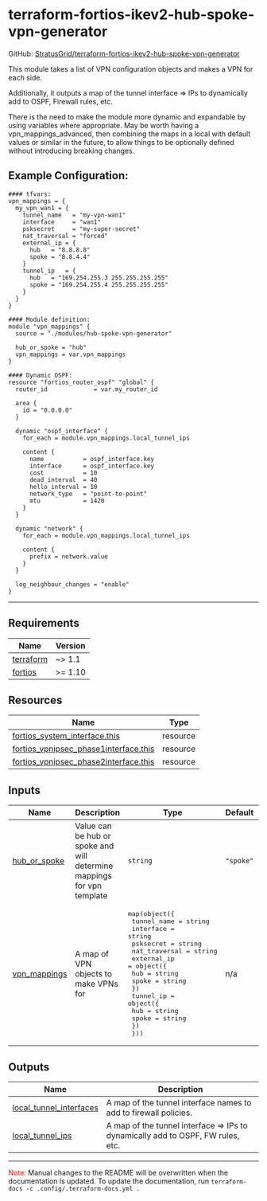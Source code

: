 <!-- BEGIN_TF_DOCS -->
# terraform-fortios-ikev2-hub-spoke-vpn-generator

GitHub: [StratusGrid/terraform-fortios-ikev2-hub-spoke-vpn-generator](https://github.com/StratusGrid/terraform-fortios-ikev2-hub-spoke-vpn-generator)

This module takes a list of VPN configuration objects and makes a VPN for each side.

Additionally, it outputs a map of the tunnel interface => IPs to dynamically add to OSPF, Firewall rules, etc.

There is the need to make the module more dynamic and expandable by using variables where appropriate. May be worth having a vpn_mappings_advanced, then combining the maps in a local with default values or similar in the future, to allow things to be optionally defined without introducing breaking changes.

## Example Configuration:

```hcl
#### tfvars:
vpn_mappings = {
  my_vpn_wan1 = {
    tunnel_name   = "my-vpn-wan1"
    interface     = "wan1"
    psksecret     = "my-super-secret"
    nat_traversal = "forced"
    external_ip = {
      hub   = "8.8.8.8"
      spoke = "8.8.4.4"
    }
    tunnel_ip   = {
      hub   = "169.254.255.3 255.255.255.255"
      spoke = "169.254.255.4 255.255.255.255"
    }
  }
}

#### Module definition:
module "vpn_mappings" {
  source = "./modules/hub-spoke-vpn-generator"

  hub_or_spoke = "hub"
  vpn_mappings = var.vpn_mappings
}

#### Dynamic OSPF:
resource "fortios_router_ospf" "global" {
  router_id             = var.my_router_id

  area {
    id = "0.0.0.0"
  }

  dynamic "ospf_interface" {
    for_each = module.vpn_mappings.local_tunnel_ips

    content {
      name           = ospf_interface.key
      interface      = ospf_interface.key
      cost           = 10
      dead_interval  = 40
      hello_interval = 10
      network_type   = "point-to-point"
      mtu            = 1420
    }
  }

  dynamic "network" {
    for_each = module.vpn_mappings.local_tunnel_ips

    content {
      prefix = network.value
    }
  }

  log_neighbour_changes = "enable"
}
```
---

## Requirements

| Name | Version |
|------|---------|
| <a name="requirement_terraform"></a> [terraform](#requirement\_terraform) | ~> 1.1 |
| <a name="requirement_fortios"></a> [fortios](#requirement\_fortios) | >= 1.10 |

## Resources

| Name | Type |
|------|------|
| [fortios_system_interface.this](https://registry.terraform.io/providers/fortinetdev/fortios/latest/docs/resources/system_interface) | resource |
| [fortios_vpnipsec_phase1interface.this](https://registry.terraform.io/providers/fortinetdev/fortios/latest/docs/resources/vpnipsec_phase1interface) | resource |
| [fortios_vpnipsec_phase2interface.this](https://registry.terraform.io/providers/fortinetdev/fortios/latest/docs/resources/vpnipsec_phase2interface) | resource |

## Inputs

| Name | Description | Type | Default | Required |
|------|-------------|------|---------|:--------:|
| <a name="input_hub_or_spoke"></a> [hub\_or\_spoke](#input\_hub\_or\_spoke) | Value can be hub or spoke and will determine mappings for vpn template | `string` | `"spoke"` | no |
| <a name="input_vpn_mappings"></a> [vpn\_mappings](#input\_vpn\_mappings) | A map of VPN objects to make VPNs for | <pre>map(object({<br>    tunnel_name   = string<br>    interface     = string<br>    psksecret     = string<br>    nat_traversal = string<br>    external_ip = object({<br>      hub   = string<br>      spoke = string<br>    })<br>    tunnel_ip = object({<br>      hub   = string<br>      spoke = string<br>    })<br>  }))</pre> | n/a | yes |

## Outputs

| Name | Description |
|------|-------------|
| <a name="output_local_tunnel_interfaces"></a> [local\_tunnel\_interfaces](#output\_local\_tunnel\_interfaces) | A map of the tunnel interface names to add to firewall policies. |
| <a name="output_local_tunnel_ips"></a> [local\_tunnel\_ips](#output\_local\_tunnel\_ips) | A map of the tunnel interface => IPs to dynamically add to OSPF, FW rules, etc. |

---

<span style="color:red">Note:</span> Manual changes to the README will be overwritten when the documentation is updated. To update the documentation, run `terraform-docs -c .config/.terraform-docs.yml .`
<!-- END_TF_DOCS -->